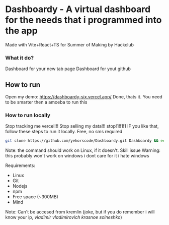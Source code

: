 # Dashboardy - A virtual dashboard for the needs that i programmed into the app
Made with Vite+React+TS for Summer of Making by Hackclub

### What it do?
Dashboard for your new tab page
Dashboard for yout github

## How to run
Open my demo: https://dashboardy-six.vercel.app/
Done, thats it. You need to be smarter then a amoeba to run this

### How to run locally
Stop tracking me vercel!!! Stop selling my data!!! stop!1!!1!1
IF you like that, follow these steps to run it locally. Free, no sms required
```bash
git clone https://github.com/yehorscode/Dashboardy.git Dashboardy && echo cloned to "Dashboardy" && cd Dashboardy && echo opening directory, and running the app && echo dependencies installed && npm i && npm run dev
```
Note: the command should work on Linux, if it doesn't. Skill issue
Warning: this probably won't work on windows i dont care for it i hate windows

Requirements:
- Linux
- Git
- Nodejs
- npm
- Free space (~300MB)
- Mind

Note: Can't be accesed from kremlin (joke, but if you do remember i will know your ip, *vladimir vladimirovich krasnoe solneshko*)